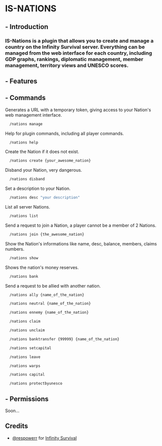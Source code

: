 # IS-NATIONS


## - Introduction
### IS-Nations is a plugin that allows you to create and manage a country on the Infinity Survival server. Everything can be managed from the web interface for each country, including GDP graphs, rankings, diplomatic management, member management, territory views and UNESCO scores.

## - Features

## - Commands
Generates a URL with a temporary token, giving access to your Nation's web management interface.
```bash
  /nations manage
```
Help for plugin commands, including all player commands.
```bash
  /nations help
```
Create the Nation if it does not exist.
```bash
  /nations create {your_awesome_nation}
```
Disband your Nation, very dangerous.
```bash
  /nations disband
```
Set a description to your Nation.
```bash
  /nations desc "your description"
```
List all server Nations.
```bash
  /nations list
```
Send a request to join a Nation, a player cannot be a member of 2 Nations.
```bash
  /nations join {the_awesome_nation}
```
Show the Nation's informations like name, desc, balance, members, claims numbers.
```bash
  /nations show
```
Shows the nation's money reserves.
```bash
  /nations bank
```
Send a request to be allied with another nation.
```bash
  /nations ally {name_of_the_nation}
```
```bash
  /nations neutral {name_of_the_nation}
```
```bash
  /nations ennemy {name_of_the_nation}
```
```bash
  /nations claim
```
```bash
  /nations unclaim
```
```bash
  /nations banktransfer {99999} {name_of_the_nation}
```
```bash
  /nations setcapital
```
```bash
  /nations leave
```
```bash
  /nations warps
```
```bash
  /nations capital
```
```bash
  /nations protectbyunesco
```

## - Permissions
Soon...

## Credits

- [@respowerr](https://www.github.com/respowerr) for [Infinity Survival](https://www.github.com/Infinity-Survival)
